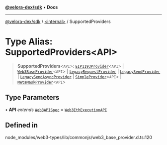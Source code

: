 [**@velora-dex/sdk**](../../README.md) • **Docs**

***

[@velora-dex/sdk](../../globals.md) / [\<internal\>](../README.md) / SupportedProviders

# Type Alias: SupportedProviders\<API\>

> **SupportedProviders**\<`API`\>: [`EIP1193Provider`](../namespaces/home_velenir-gnx570_Projects_Paraswap_paraswap-sdk_node_modules_web3-types_lib_commonjs_index/interfaces/EIP1193Provider.md)\<`API`\> \| [`Web3BaseProvider`](../classes/Web3BaseProvider.md)\<`API`\> \| [`LegacyRequestProvider`](../namespaces/home_velenir-gnx570_Projects_Paraswap_paraswap-sdk_node_modules_web3-types_lib_commonjs_index/interfaces/LegacyRequestProvider.md) \| [`LegacySendProvider`](../namespaces/home_velenir-gnx570_Projects_Paraswap_paraswap-sdk_node_modules_web3-types_lib_commonjs_index/interfaces/LegacySendProvider.md) \| [`LegacySendAsyncProvider`](../namespaces/home_velenir-gnx570_Projects_Paraswap_paraswap-sdk_node_modules_web3-types_lib_commonjs_index/interfaces/LegacySendAsyncProvider.md) \| [`SimpleProvider`](../namespaces/home_velenir-gnx570_Projects_Paraswap_paraswap-sdk_node_modules_web3-types_lib_commonjs_index/interfaces/SimpleProvider.md)\<`API`\> \| [`MetaMaskProvider`](../namespaces/home_velenir-gnx570_Projects_Paraswap_paraswap-sdk_node_modules_web3-types_lib_commonjs_index/interfaces/MetaMaskProvider.md)\<`API`\>

## Type Parameters

• **API** *extends* [`Web3APISpec`](Web3APISpec.md) = [`Web3EthExecutionAPI`](Web3EthExecutionAPI.md)

## Defined in

node\_modules/web3-types/lib/commonjs/web3\_base\_provider.d.ts:120
